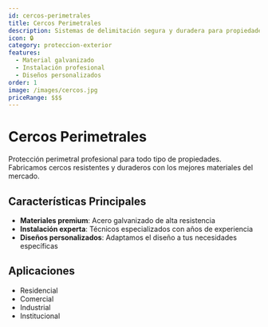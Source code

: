 ```yaml
---
id: cercos-perimetrales
title: Cercos Perimetrales
description: Sistemas de delimitación segura y duradera para propiedades residenciales, comerciales e industriales. Fabricados en acero galvanizado de alta resistencia.
icon: 🔒
category: proteccion-exterior
features:
  - Material galvanizado
  - Instalación profesional
  - Diseños personalizados
order: 1
image: /images/cercos.jpg
priceRange: $$$
---
```


# Cercos Perimetrales

Protección perimetral profesional para todo tipo de propiedades. Fabricamos cercos resistentes y duraderos con los mejores materiales del mercado.

## Características Principales

- **Materiales premium**: Acero galvanizado de alta resistencia
- **Instalación experta**: Técnicos especializados con años de experiencia
- **Diseños personalizados**: Adaptamos el diseño a tus necesidades específicas

## Aplicaciones

- Residencial
- Comercial
- Industrial
- Institucional
